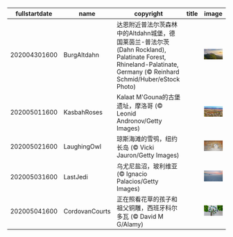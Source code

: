 |fullstartdate|name|copyright|title|image|
|--|--|--|--|--|
202004301600|BurgAltdahn|达恩附近普法尔茨森林中的Altdahn城堡，德国莱茵兰-普法尔茨(Dahn Rockland), Palatinate Forest, Rhineland-Palatinate, Germany (© Reinhard Schmid/Huber/eStock Photo)||![](/zh-CN/2020/05/202004301600BurgAltdahn.jpg)|
202005011600|KasbahRoses|Kalaat M'Gouna的古堡遗址，摩洛哥 (© Leonid Andronov/Getty Images)||![](/zh-CN/2020/05/202005011600KasbahRoses.jpg)|
202005021600|LaughingOwl|琼斯海滩的雪鸮，纽约长岛 (© Vicki Jauron/Getty Images)||![](/zh-CN/2020/05/202005021600LaughingOwl.jpg)|
202005031600|LastJedi|乌尤尼盐沼，玻利维亚 (© Ignacio Palacios/Getty Images)||![](/zh-CN/2020/05/202005031600LastJedi.jpg)|
202005041600|CordovanCourts|正在照看花草的孩子和祖父铜雕，西班牙科尔多瓦 (© David M G/Alamy)||![](/zh-CN/2020/05/202005041600CordovanCourts.jpg)|
